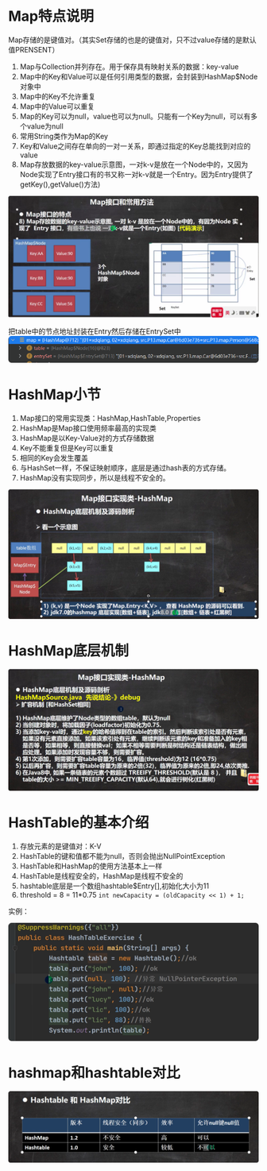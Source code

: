 # Map特点说明
Map存储的是键值对。（其实Set存储的也是的键值对，只不过value存储的是默认值PRENSENT）
1. Map与Collection并列存在。用于保存具有映射关系的数据：key-value
2. Map中的Key和Value可以是任何引用类型的数据，会封装到HashMap$Node对象中
3. Map中的Key不允许重复
4. Map中的Value可以重复
5. Map的Key可以为null，value也可以为null。只能有一个Key为null，可以有多个value为null
6. 常用String类作为Map的Key
7. Key和Value之间存在单向的一对一关系，即通过指定的Key总能找到对应的value
8. Map存放数据的key-value示意图，一对k-v是放在一个Node中的，又因为Node实现了Entry接口有的书又称一对k-v就是一个Entry。因为Entry提供了getKey(),getValue()方法)

![](.map_images/69b4bf11.png)

把table中的节点地址封装在Entry然后存储在EntrySet中
![](.map_images/39950d67.png)

# HashMap小节
1. Map接口的常用实现类：HashMap,HashTable,Properties
2. HashMap是Map接口使用频率最高的实现类
3. HashMap是以Key-Value对的方式存储数据
4. Key不能重复但是Key可以重复
5. 相同的Key会发生覆盖
6. 与HashSet一样，不保证映射顺序，底层是通过hash表的方式存储。
7. HashMap没有实现同步，所以是线程不安全的。

![](.map_images/1b962316.png)

# HashMap底层机制
![](.map_images/49eedaaf.png)

# HashTable的基本介绍
1. 存放元素的是键值对：K-V
2. HashTable的键和值都不能为null，否则会抛出NullPointException
3. HashTable和HashMap的使用方法基本上一样
4. HashTable是线程安全的，HashMap是线程不安全的
5. hashtable底层是一个数组hashtable$Entry[],初始化大小为11
6. threshold = 8 = 11*0.75  `int newCapacity = (oldCapacity << 1) + 1;`

实例：

![](.map_images/c7b81ff4.png)

# hashmap和hashtable对比
![](.map_images/dd3e1d6c.png)